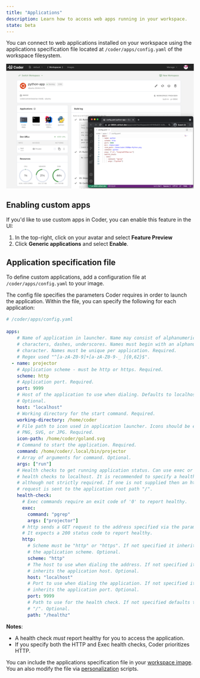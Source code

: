 ```yaml
---
title: "Applications"
description: Learn how to access web apps running in your workspace.
state: beta
---
```


You can connect to web applications installed on your workspace using the
applications specification file located at `/coder/apps/config.yaml` of the
workspace filesystem.

![Application Launcher](../assets/workspaces/applications.png)

## Enabling custom apps

If you'd like to use custom apps in Coder, you can enable this feature in the
UI:

1. In the top-right, click on your avatar and select **Feature Preview**
1. Click **Generic applications** and select **Enable**.

## Application specification file

To define custom applications, add a configuration file at
`/coder/apps/config.yaml` to your image.

The config file specifies the parameters Coder requires in order to
launch the application. Within the file, you can specify the following for each
application:

```yaml
# /coder/apps/config.yaml

apps:
    # Name of application in launcher. Name may consist of alphanumeric
    # characters, dashes, underscores. Names must begin with an alphanumeric
    # character. Names must be unique per application. Required.
    # Regex used "^[a-zA-Z0-9]+[a-zA-Z0-9-_ ]{0,62}$".
  - name: projector
    # Application scheme - must be http or https. Required.
    scheme: http
    # Application port. Required.
    port: 9999
    # Host of the application to use when dialing. Defaults to localhost.
    # Optional.
    host: "localhost"
    # Working directory for the start command. Required.
    working-directory: /home/coder
    # File path to icon used in application launcher. Icons should be either
    # PNG, SVG, or JPG. Required.
    icon-path: /home/coder/goland.svg
    # Command to start the application. Required.
    command: /home/coder/.local/bin/projector
    # Array of arguments for command. Optional.
    args: ["run"]
    # Health checks to get running application status. Can use exec or http
    # health checks to localhost. It is recommended to specify a health-check
    # although not strictly required. If one is not supplied then an http
    # request is sent to the application root path "/".
    health-check:
      # Exec commands require an exit code of '0' to report healthy.
      exec:
        command: "pgrep"
        args: ["projector"]
      # http sends a GET request to the address specified via the parameters.
      # It expects a 200 status code to report healthy.
      http:
        # Scheme must be "http" or "https". If not specified it inherits
        # the application scheme. Optional.
        scheme: "http"
        # The host to use when dialing the address. If not specified it
        # inherits the application host. Optional.
        host: "localhost"
        # Port to use when dialing the application. If not specified it
        # inherits the application port. Optional.
        port: 9999
        # Path to use for the health check. If not specified defaults to
        # "/". Optional.
        path: "/healthz"
```

**Notes**:

- A health check _must_ report healthy for you to access the application.
- If you specify both the HTTP and Exec health checks, Coder prioritizes HTTP.

You can include the applications specification file in your
[workspace image](../images/writing.md). You an also modify the file via
[personalization](./personalization.md) scripts.

